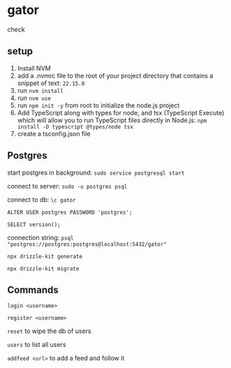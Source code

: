# gator

check

## setup

1. Install NVM
2. add a .nvmrc file to the root of your project directory that contains a snippet of text: `22.15.0`
3. run `nvm install`
4. run `nvm use`
5. run `npm init -y` from root to initialize the node.js project
6. Add TypeScript along with types for node, and tsx (TypeScript Execute) which will allow you to run TypeScript files directly in Node.js: `npm install -D typescript @types/node tsx`
7. create a tsconfig.json file
   

## Postgres

start postgres in background:
`sudo service postgresql start`

connect to server:
`sudo -u postgres psql`

connect to db:
`\c gator`

`ALTER USER postgres PASSWORD 'postgres';`

`SELECT version();`

connection string: `psql "postgres://postgres:postgres@localhost:5432/gator"`

`npx drizzle-kit generate`

`npx drizzle-kit migrate`

## Commands

`login <username>` 

`register <username>`

`reset` to wipe the db of users

`users` to list all users

`addfeed <url>` to add a feed and follow it
